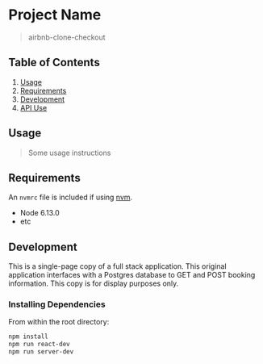 # Project Name

> airbnb-clone-checkout

## Table of Contents

1. [Usage](#Usage)
2. [Requirements](#requirements)
3. [Development](#development)
  1. [API Use](#api)
## Usage

> Some usage instructions

## Requirements

An `nvmrc` file is included if using [nvm](https://github.com/creationix/nvm).

- Node 6.13.0
- etc

## Development

This is a single-page copy of a full stack application. This original application interfaces with a Postgres database to GET and POST booking information. This copy is for display purposes only.

### Installing Dependencies

From within the root directory:

```sh
npm install
npm run react-dev
npm run server-dev
```
